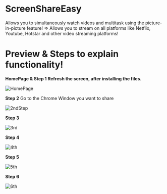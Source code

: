 # ScreenShareEasy
Allows you to simultaneously watch videos and multitask using the picture-in-picture feature!
=> Allows you to stream on all platforms like Netflix, Youtube, Hotstar and other video streaming platforms!
# Preview & Steps to explain functionality!

**HomePage & **Step 1** Refresh the screen, after installing the files.**

![HomePage](https://user-images.githubusercontent.com/66758271/88649148-41e77f00-d0e5-11ea-935f-5b61952e118d.PNG)



**Step 2** Go to the Chrome Window you want to share

![2ndStep](https://user-images.githubusercontent.com/66758271/88649152-41e77f00-d0e5-11ea-8c6f-17087cf2bb71.PNG)

**Step 3** 

![3rd](https://user-images.githubusercontent.com/66758271/88649155-42801580-d0e5-11ea-9134-e9867489b22f.PNG)

**Step 4**

![4th](https://user-images.githubusercontent.com/66758271/88649158-4318ac00-d0e5-11ea-840e-28d617e180b8.PNG)

**Step 5**

![5th](https://user-images.githubusercontent.com/66758271/88649141-3f852500-d0e5-11ea-9003-951adc699018.PNG)

**Step 6**

![6th](https://user-images.githubusercontent.com/66758271/88649146-414ee880-d0e5-11ea-9137-ddac0ec5a41e.PNG)
